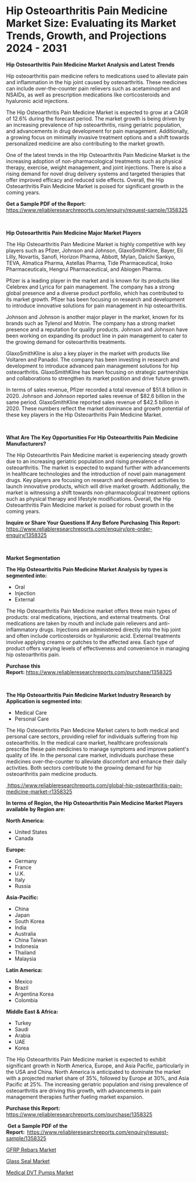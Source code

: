 <p><h1>Hip Osteoarthritis Pain Medicine Market Size: Evaluating its Market Trends, Growth, and Projections 2024 - 2031</h1></p><p><strong>Hip Osteoarthritis Pain Medicine Market Analysis and Latest Trends</strong></p>
<p><p>Hip osteoarthritis pain medicine refers to medications used to alleviate pain and inflammation in the hip joint caused by osteoarthritis. These medicines can include over-the-counter pain relievers such as acetaminophen and NSAIDs, as well as prescription medications like corticosteroids and hyaluronic acid injections.</p><p>The Hip Osteoarthritis Pain Medicine Market is expected to grow at a CAGR of 12.6% during the forecast period. The market growth is being driven by an increasing prevalence of hip osteoarthritis, rising geriatric population, and advancements in drug development for pain management. Additionally, a growing focus on minimally invasive treatment options and a shift towards personalized medicine are also contributing to the market growth.</p><p>One of the latest trends in the Hip Osteoarthritis Pain Medicine Market is the increasing adoption of non-pharmacological treatments such as physical therapy, exercise, weight management, and joint injections. There is also a rising demand for novel drug delivery systems and targeted therapies that offer improved efficacy and reduced side effects. Overall, the Hip Osteoarthritis Pain Medicine Market is poised for significant growth in the coming years.</p></p>
<p><strong>Get a Sample PDF of the Report:&nbsp;</strong> <a href="https://www.reliableresearchreports.com/enquiry/request-sample/1358325">https://www.reliableresearchreports.com/enquiry/request-sample/1358325</a></p>
<p>&nbsp;</p>
<p><strong>Hip Osteoarthritis Pain Medicine Major Market Players</strong></p>
<p><p>The Hip Osteoarthritis Pain Medicine Market is highly competitive with key players such as Pfizer, Johnson and Johnson, GlaxoSmithKline, Bayer, Eli Lilly, Novartis, Sanofi, Horizon Pharma, Abbott, Mylan, Daiichi Sankyo, TEVA, Almatica Pharma, Astellas Pharma, Tide Pharmaceutical, Iroko Pharmaceuticals, Hengrui Pharmaceutical, and Abiogen Pharma. </p><p>Pfizer is a leading player in the market and is known for its products like Celebrex and Lyrica for pain management. The company has a strong global presence and a diverse product portfolio, which has contributed to its market growth. Pfizer has been focusing on research and development to introduce innovative solutions for pain management in hip osteoarthritis.</p><p>Johnson and Johnson is another major player in the market, known for its brands such as Tylenol and Motrin. The company has a strong market presence and a reputation for quality products. Johnson and Johnson have been working on expanding its product line in pain management to cater to the growing demand for osteoarthritis treatments.</p><p>GlaxoSmithKline is also a key player in the market with products like Voltaren and Panadol. The company has been investing in research and development to introduce advanced pain management solutions for hip osteoarthritis. GlaxoSmithKline has been focusing on strategic partnerships and collaborations to strengthen its market position and drive future growth.</p><p>In terms of sales revenue, Pfizer recorded a total revenue of $51.8 billion in 2020. Johnson and Johnson reported sales revenue of $82.6 billion in the same period. GlaxoSmithKline reported sales revenue of $42.5 billion in 2020. These numbers reflect the market dominance and growth potential of these key players in the Hip Osteoarthritis Pain Medicine Market.</p></p>
<p>&nbsp;</p>
<p><strong>What Are The Key Opportunities For Hip Osteoarthritis Pain Medicine Manufacturers?</strong></p>
<p><p>The Hip Osteoarthritis Pain Medicine market is experiencing steady growth due to an increasing geriatric population and rising prevalence of osteoarthritis. The market is expected to expand further with advancements in healthcare technologies and the introduction of novel pain management drugs. Key players are focusing on research and development activities to launch innovative products, which will drive market growth. Additionally, the market is witnessing a shift towards non-pharmacological treatment options such as physical therapy and lifestyle modifications. Overall, the Hip Osteoarthritis Pain Medicine market is poised for robust growth in the coming years.</p></p>
<p><strong>Inquire or Share Your Questions If Any Before Purchasing This Report:</strong> <a href="https://www.reliableresearchreports.com/enquiry/pre-order-enquiry/1358325">https://www.reliableresearchreports.com/enquiry/pre-order-enquiry/1358325</a></p>
<p>&nbsp;</p>
<p><strong>Market Segmentation</strong></p>
<p><strong>The Hip Osteoarthritis Pain Medicine Market Analysis by types is segmented into:</strong></p>
<p><ul><li>Oral</li><li>Injection</li><li>External</li></ul></p>
<p><p>The Hip Osteoarthritis Pain Medicine market offers three main types of products: oral medications, injections, and external treatments. Oral medications are taken by mouth and include pain relievers and anti-inflammatory drugs. Injections are administered directly into the hip joint and often include corticosteroids or hyaluronic acid. External treatments involve applying creams or patches to the affected area. Each type of product offers varying levels of effectiveness and convenience in managing hip osteoarthritis pain.</p></p>
<p><strong>Purchase this Report:&nbsp;</strong><a href="https://www.reliableresearchreports.com/purchase/1358325">https://www.reliableresearchreports.com/purchase/1358325</a></p>
<p>&nbsp;</p>
<p><strong>The Hip Osteoarthritis Pain Medicine Market Industry Research by Application is segmented into:</strong></p>
<p><ul><li>Medical Care</li><li>Personal Care</li></ul></p>
<p><p>The Hip Osteoarthritis Pain Medicine Market caters to both medical and personal care sectors, providing relief for individuals suffering from hip osteoarthritis. In the medical care market, healthcare professionals prescribe these pain medicines to manage symptoms and improve patient's quality of life. In the personal care market, individuals purchase these medicines over-the-counter to alleviate discomfort and enhance their daily activities. Both sectors contribute to the growing demand for hip osteoarthritis pain medicine products.</p></p>
<p><a href="https://www.reliableresearchreports.com/global-hip-osteoarthritis-pain-medicine-market-r1358325">&nbsp;https://www.reliableresearchreports.com/global-hip-osteoarthritis-pain-medicine-market-r1358325</a></p>
<p><strong>In terms of Region, the Hip Osteoarthritis Pain Medicine Market Players available by Region are:</strong></p>
<p>
    <p> <strong> North America: </strong>
        <ul>
            <li>United States</li>
            <li>Canada</li>
        </ul>
        </p> 
    <p> <strong> Europe: </strong>
        <ul>
            <li>Germany</li>
            <li>France</li>
            <li>U.K.</li>
            <li>Italy</li>
            <li>Russia</li>
        </ul>
        </p> 
    <p> <strong> Asia-Pacific: </strong>
        <ul>
            <li>China</li>
            <li>Japan</li>
            <li>South Korea</li>
            <li>India</li>
            <li>Australia</li>
            <li>China Taiwan</li>
            <li>Indonesia</li>
            <li>Thailand</li>
            <li>Malaysia</li>
        </ul>
        </p> 
    <p> <strong> Latin America: </strong>
        <ul>
            <li>Mexico</li>
            <li>Brazil</li>
            <li>Argentina Korea</li>
            <li>Colombia</li>
        </ul>
        </p> 
    <p> <strong> Middle East & Africa: </strong>
        <ul>
            <li>Turkey</li>
            <li>Saudi</li>
            <li>Arabia</li>
            <li>UAE</li>
            <li>Korea</li>
        </ul>
    </p>
    </p>
<p><p>The Hip Osteoarthritis Pain Medicine market is expected to exhibit significant growth in North America, Europe, and Asia Pacific, particularly in the USA and China. North America is anticipated to dominate the market with a projected market share of 35%, followed by Europe at 30%, and Asia Pacific at 25%. The increasing geriatric population and rising prevalence of osteoarthritis are driving this growth, with advancements in pain management therapies further fueling market expansion.</p></p>
<p><strong>Purchase this Report: </strong><a href="https://www.reliableresearchreports.com/purchase/1358325">https://www.reliableresearchreports.com/purchase/1358325</a></p>
<p>&nbsp;<strong>Get a Sample PDF of the Report:&nbsp;&nbsp;</strong><a href="https://www.reliableresearchreports.com/enquiry/request-sample/1358325">https://www.reliableresearchreports.com/enquiry/request-sample/1358325</a></p>
<p><strong></strong></p>
<p><p><a href="https://github.com/wnxtvsgd56/Market-Research-Report-List-1/blob/main/gfrp-rebars-market.md">GFRP Rebars Market</a></p><p><a href="https://github.com/crlaem461/Market-Research-Report-List-1/blob/main/glass-seal-market.md">Glass Seal Market</a></p><p><a href="https://view.publitas.com/reportprime-1/medical-dvt-pumps-market-share-size-trends-industry-analysis-report-by-application-hospitals-surgical-centers-other-by-type-lower-extremity-upper-extremity-and-forecast-2024-2031/">Medical DVT Pumps Market</a></p></p>